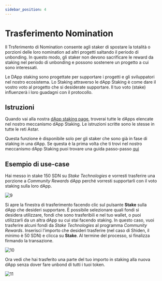 ```yaml
---
sidebar_position: 4
---
```


# Trasferimento Nomination

Il Trsferimento di Nomination consente agli staker di spostare la totalità o porzioni delle loro nomination ad altri progetti saltando il periodo di unbonding. In questo modo, gli staker non devono sacrificare le reward da staking nel periodo di unbonding e possono sostenere un progetto a cui sono interessati.

Le DApp staking sono progettate per supportare i progetti e gli sviluppatori nel nostro ecosistema. Lo Staking attraverso le dApp Staking è come dare il vostro voto al progetto che si desiderate supportare. Il tuo voto (stake) influenzerà i loro guadagni con il protocollo.

## Istruzioni

Quando vai alla nostra [dApp staking page](https://portal.astar.network/#/dapp-staking/discover), troverai tutte le dApps elencate nel nostro meccanismo dApp Staking. Le istruzioni scritte sono le stesse in tutte le reti Astar.

Questa funzione è disponibile solo per gli staker che sono già in fase di staking in una dApp. Se questa è la prima volta che ti trovi nel nostro meccanismo dApp Staking puoi trovare una guida passo-passo [qui](staking)

## Esempio di use-case

Hai messo in stake 150 SDN su *Stake Technologies* e vorresti trasferire una porzione a *Community Rewards* dApp perché vorresti supportarli con il voto staking sulla loro dApp.

![9](img/9.png)

Si apre la finestra di trasferimento facendo clic sul pulsante **Stake** sulla dApp che desideri supportare. È possibile selezionare quali fondi si desidera utilizzare, fondi che sono trasferibili e nel tuo wallet, o puoi utilizzarli da un altra dApp su cui stai facendo staking. In questo caso, vuoi trasferire alcuni fondi da *Stake Technologies* al programma *Community Rewards*. Inserisci l'importo che desideri trasferire (nel caso di Shiden, il minimo è 50 SDN) e clicca su **Stake**. Al termine del processo, si finalizza firmando la transazione.

![10](img/10.png)

Ora vedi che hai trasferito una parte del tuo importo in staking alla nuova dApp senza dover fare unbond di tutti i tuoi token.

![11](img/11.png)
